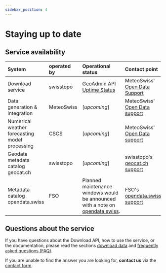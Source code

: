 ```yaml
---
sidebar_position: 4
---
```


# Staying up to date

## Service availability

| System | operated by | Operational status | Contact point |
|:-------|:------------|:-------------------|:--------------|
| Download service | swisstopo | [GeoAdmin API Uptime Status](https://api3.geo.admin.ch/api/status.html) | MeteoSwiss' [Open Data Support](https://www.meteoswiss.admin.ch/about-us/contact/contact-form.html) |
| Data generation & integration | MeteoSwiss | [*upcoming*] | MeteoSwiss' [Open Data support](https://www.meteoswiss.admin.ch/about-us/contact/contact-form.html) |
| Numerical weather forecasting model processing | CSCS | [*upcoming*] | MeteoSwiss' [Open Data support](https://www.meteoswiss.admin.ch/about-us/contact/contact-form.html) |
| Geodata metadata catalog geocat.ch | swisstopo | [*upcoming*] | swisstopo's [geocat.ch support](https://info.geocat.ch/en/contact) |
| Metadata catalog opendata.swiss | FSO | Planned maintenance windows would be announced with a note on [opendata.swiss](https://opendata.swiss). | FSO's [opendata.swiss support](https://opendata.swiss/en/contact) | 

## Questions about the service
If you have questions about the Download API, how to use the service, or the documentation, please read the sections [download data](/general/download) and [frequently asked questions (FAQ)](/general/faq).

If you are unable to find the answer you are looking for, **contact us** via the [contact form](https://www.meteoswiss.admin.ch/about-us/contact/contact-form.html).
